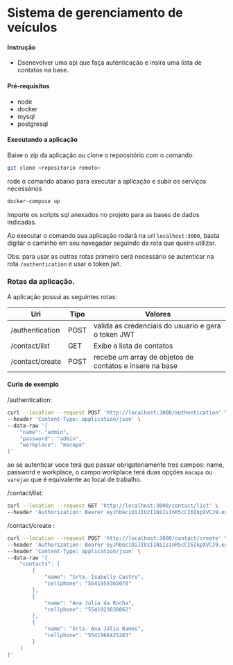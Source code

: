 # Sistema de gerenciamento de veículos

#### Instrução

  - Dsenevolver uma api que faça autenticação e insira uma lista de contatos na base.
 

#### Pré-requisitos
  - node
  - docker
  - mysql
  - postgresql

#### Executando a aplicação
Baixe o zip da aplicação ou clone o repoositório com o comando:
```sh
git clone <repositorio remoto>
```
rode o comando abaixo para executar a aplicação e subir os serviços necessários
```sh
docker-compose up
```
Importe os scripts sql anexados no projeto para as bases de dados indicadas.

Ao executar o comando sua aplicação rodará na url `localhost:3000`, basta digitar o caminho em seu navegador seguindo da rota que queira utilizar.

Obs: para usar as outras rotas primeiro será necessário se autenticar na rota `/authentication` e usar o token jwt.

### Rotas da aplicação.
A aplicação possui as seguintes rotas:

| Uri | Tipo | Valores 
| ------ | ------ | ---------|
| /authentication | POST | valida as credenciais do usuario e gera o token JWT |
| /contact/list | GET | Exibe a lista de contatos |
| /contact/create | POST | recebe um array de objetos de contatos e insere na base|

#### Curls de exemplo

/authentication:
```sh
curl --location --request POST 'http://localhost:3000/authentication' \
--header 'Content-Type: application/json' \
--data-raw '{
    "name": "admin",
    "password": "admin",
    "workplace": "macapa"
}'
```
ao se autenticar voce terá que passar obrigatoriamente tres campos: name, password e workplace, o campo workplace terá duas opções `macapa` ou `varejao` que é equivalente ao local de trabalho.

/contact/list:
```sh
curl --location --request GET 'http://localhost:3000/contact/list' \
--header 'Authorization: Bearer eyJhbGciOiJIUzI1NiIsInR5cCI6IkpXVCJ9.eyJuYW1lIjoiYWRtaW4iLCJwYXNzd29yZCI6ImFkbWluIiwid29ya3BsYWNlIjoibWFjYXBhIiwiaWF0IjoxNjQ5ODIyMDIzLCJleHAiOjE2NDk4MjU2MjN9.YGJ2fYlFL3gQMGSo9Aqu353uS_-JNShD2sFS7vAmz0U'
```

/contact/create	:
```sh
curl --location --request POST 'http://localhost:3000/contact/create' \
--header 'Authorization: Bearer eyJhbGciOiJIUzI1NiIsInR5cCI6IkpXVCJ9.eyJuYW1lIjoiYWRtaW4iLCJwYXNzd29yZCI6ImFkbWluIiwid29ya3BsYWNlIjoibWFjYXBhIiwiaWF0IjoxNjQ5ODIyMDIzLCJleHAiOjE2NDk4MjU2MjN9.YGJ2fYlFL3gQMGSo9Aqu353uS_-JNShD2sFS7vAmz0U' \
--header 'Content-Type: application/json' \
--data-raw '{
    "contacts": [
        {
            "name": "Srta. Isabelly Castro",
            "cellphone": "5541959365078"
        },
        {
            "name": "Ana Julia da Rocha",
            "cellphone": "5541923038062"
        },
        {
            "name": "Srta. Ana Júlia Ramos",
            "cellphone": "5541968425283"
        }
    ]
}'
```
